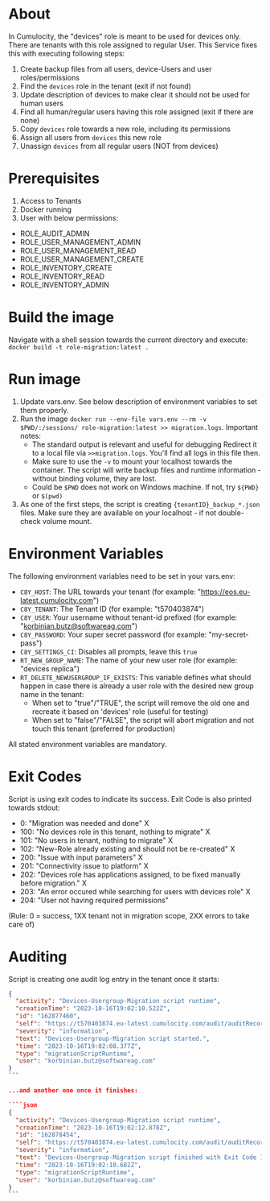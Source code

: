# About

In Cumulocity, the "devices" role is meant to be used for devices only. There are tenants with this role assigned to regular User. This Service fixes this with executing following steps:

1. Create backup files from all users, device-Users and user roles/permissions
2. Find the `devices` role in the tenant (exit if not found)
3. Update description of devices to make clear it should not be used for human users
4. Find all human/regular users having this role assigned (exit if there are none)
5. Copy `devices` role towards a new role, including its permissions
6. Assign all users from `devices` this new role
7. Unassign `devices` from all regular users (NOT from devices)

# Prerequisites

1. Access to Tenants
2. Docker running
3. User with below permissions:

* ROLE_AUDIT_ADMIN
* ROLE_USER_MANAGEMENT_ADMIN
* ROLE_USER_MANAGEMENT_READ
* ROLE_USER_MANAGEMENT_CREATE
* ROLE_INVENTORY_CREATE
* ROLE_INVENTORY_READ
* ROLE_INVENTORY_ADMIN



# Build the image

Navigate with a shell session towards the current directory and execute: `docker build -t role-migration:latest .`

# Run image

1. Update vars.env. See below description of environment variables to set them properly.
2. Run the image `docker run --env-file vars.env --rm -v $PWD/:/sessions/ role-migration:latest >> migration.logs`. Important notes:
   - The standard output is relevant and useful for debugging Redirect it to a local file via `>>migration.logs`. You'll find all logs in this file then.
   - Make sure to use the `-v` to mount your localhost towards the container. The script will write backup files and runtime information - without binding volume, they are lost.
   - Could be `$PWD` does not work on Windows machine. If not, try `${PWD}` or `$(pwd)`
3. As one of the first steps, the script is creating `{tenantID}_backup_*.json` files. Make sure they are available on your localhost - if not double-check volume mount.

# Environment Variables

The following environment variables need to be set in your vars.env:

- `C8Y_HOST`: The URL towards your tenant (for example: "https://eos.eu-latest.cumulocity.com")
- `C8Y_TENANT`: The Tenant ID (for example: "t570403874")
- `C8Y_USER`: Your username without tenant-id prefixed (for example: "korbinian.butz@softwareag.com")
- `C8Y_PASSWORD`: Your super secret password (for example: "my-secret-pass")
- `C8Y_SETTINGS_CI`: Disables all prompts, leave this `true`
- `RT_NEW_GROUP_NAME`: The name of your new user role (for example: "devices replica")
- `RT_DELETE_NEWUSERGROUP_IF_EXISTS`: This variable defines what should happen in case there is already a user role with the desired new group name in the tenant:
  - When set to "true"/"TRUE", the script will remove the old one and recreate it based on 'devices' role (useful for testing)
  - When set to "false"/"FALSE", the script will abort migration and not touch this tenant (preferred for production)

All stated environment variables are mandatory.

# Exit Codes

Script is using exit codes to indicate its success. Exit Code is also printed towards stdout:

- 0: "Migration was needed and done" X
- 100: "No devices role in this tenant, nothing to migrate" X
- 101: "No users in tenant, nothing to migrate" X
- 102: "New-Role already existing and should not be re-created" X
- 200: "Issue with input parameters" X
- 201: "Connectivity issue to platform" X
- 202: "Devices role has applications assigned, to be fixed manually before migration." X
- 203: "An error occured while searching for users with devices role" X
- 204: "User not having required permissions" 

(Rule: 0 = success, 1XX tenant not in migration scope, 2XX errors to take care of)

# Auditing

Script is creating one audit log entry in the tenant once it starts:

````json
{
  "activity": "Devices-Usergroup-Migration script runtime",
  "creationTime": "2023-10-16T19:02:10.522Z",
  "id": "162877460",
  "self": "https://t570403874.eu-latest.cumulocity.com/audit/auditRecords/162877460",
  "severity": "information",
  "text": "Devices-Usergroup-Migration script started.",
  "time": "2023-10-16T19:02:08.377Z",
  "type": "migrationScriptRuntime",
  "user": "korbinian.butz@softwareag.com"
}
```

...and another one once it finishes:

````json
{
  "activity": "Devices-Usergroup-Migration script runtime",
  "creationTime": "2023-10-16T19:02:12.878Z",
  "id": "162878454",
  "self": "https://t570403874.eu-latest.cumulocity.com/audit/auditRecords/162878454",
  "severity": "information",
  "text": "Devices-Usergroup-Migration script finished with Exit Code 101",
  "time": "2023-10-16T19:02:10.682Z",
  "type": "migrationScriptRuntime",
  "user": "korbinian.butz@softwareag.com"
}
```
